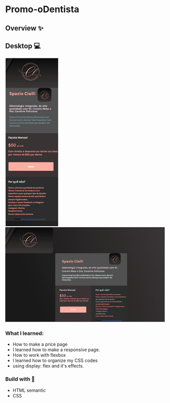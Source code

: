 # Promo-oDentista


## Overview ✨
## Desktop 💻
![](/screenshots/7.png)
![](/screenshots/6.png)



### What I learned:
- How to make a price page
- I learned how to make a responsive page.
- How to work with flexbox
- I learned how to organize my CSS codes
- using display: flex and it's effects.

### Build with 🔨
- HTML semantic
- CSS 
